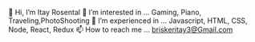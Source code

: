 👋 Hi, I’m Itay Rosental
👀 I’m interested in ... Gaming, Piano, Traveling,PhotoShooting 
🌱 I’m experienced in ... Javascript, HTML, CSS, Node, React, Redux 
📫 How to reach me ... briskeritay3@Gmail.com
